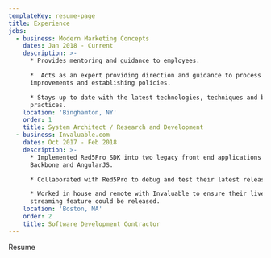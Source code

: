 ```yaml
---
templateKey: resume-page
title: Experience
jobs:
  - business: Modern Marketing Concepts
    dates: Jan 2018 - Current
    description: >-
      * Provides mentoring and guidance to employees. 

      *  Acts as an expert providing direction and guidance to process
      improvements and establishing policies.

      * Stays up to date with the latest technologies, techniques and best
      practices.
    location: 'Binghamton, NY'
    order: 1
    title: System Architect / Research and Development
  - business: Invaluable.com
    dates: Oct 2017 - Feb 2018
    description: >-
      * Implemented Red5Pro SDK into two legacy front end applications using
      Backbone and AngularJS. 

      * Collaborated with Red5Pro to debug and test their latest release.

      * Worked in house and remote with Invaluable to ensure their live video
      streaming feature could be released.
    location: 'Boston, MA'
    order: 2
    title: Software Development Contractor
---
```

Resume

